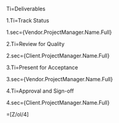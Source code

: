 Ti=Deliverables

1.Ti=Track Status

1.sec={Vendor.ProjectManager.Name.Full}

2.Ti=Review for Quality

2.sec={Client.ProjectManager.Name.Full}

3.Ti=Present for Acceptance

3.sec={Vendor.ProjectManager.Name.Full}

4.Ti=Approval and Sign-off

4.sec={Client.ProjectManager.Name.Full}

=[Z/ol/4]
